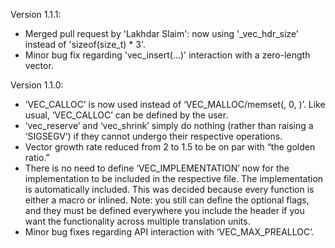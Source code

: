 Version 1.1.1:
- Merged pull request by 'Lakhdar Slaim': now using '_vec_hdr_size' instead of 'sizeof(size_t) * 3'.
- Minor bug fix regarding 'vec_insert(...)' interaction with a zero-length vector.


Version 1.1.0:
- ‘VEC_CALLOC’ is now used instead of ‘VEC_MALLOC/memset(, 0, )’. Like usual, ‘VEC_CALLOC’ can be defined by the user.
- ‘vec_reserve’ and ‘vec_shrink’ simply do nothing (rather than raising a ‘SIGSEGV’) if they cannot undergo their respective 
  operations.
- Vector growth rate reduced from 2 to 1.5 to be on par with “the golden ratio.”
- There is no need to define ‘VEC_IMPLEMENTATION’ now for the implementation to be included in the respective file. 
  The implementation is automatically included. This was decided because every function is either a macro or inlined. 
  Note: you still can define the optional flags, and they must be defined everywhere you include the header if you want the 
  functionality across multiple translation units.
- Minor bug fixes regarding API interaction with ‘VEC_MAX_PREALLOC’.

